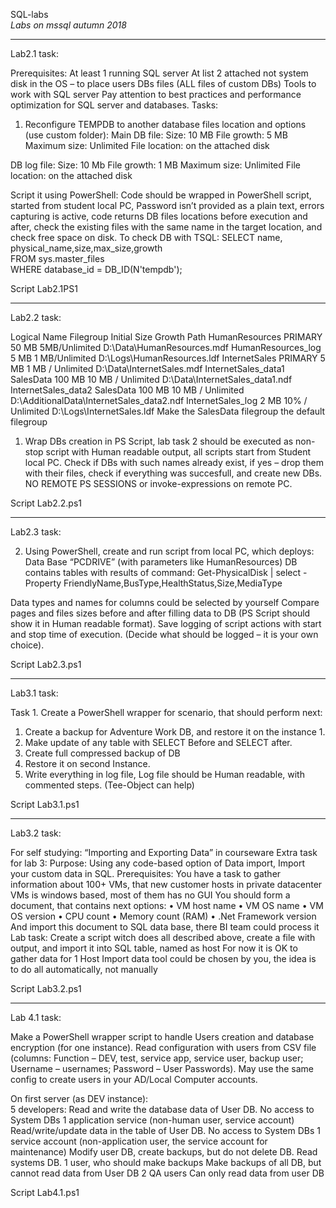 SQL-labs<br>
<i>Labs on mssql autumn 2018</i>

<hr>

Lab2.1  task:

Prerequisites:
At least 1 running SQL server
At list 2 attached not system disk in the OS – to place users DBs files (ALL files of custom DBs)
Tools to work with SQL server 
Pay attention to best practices and performance optimization for SQL server and databases.
Tasks:
1.	Reconfigure TEMPDB to another database files location and options (use custom folder):
Main DB file:
Size: 10 MB
File growth: 5 MB
Maximum size: Unlimited
File location: on the attached disk

DB log file: 
Size: 10 Mb
File growth: 1 MB
Maximum size: Unlimited
File location: on the attached disk

Script it using PowerShell:
Code should be wrapped in PowerShell script, started from student local PC, Password isn’t provided as a plain text, errors capturing is active, code returns DB files locations before execution and after, check the existing files with the same name in the target location, and check free space on disk. To check DB with TSQL:
SELECT name, physical_name,size,max_size,growth  
FROM sys.master_files  
WHERE database_id = DB_ID(N'tempdb'); 

Script Lab2.1PS1

<hr>

Lab2.2 task:

Logical Name	Filegroup	Initial Size	Growth	Path
HumanResources	PRIMARY	50 MB	5MB/Unlimited	D:\Data\HumanResources.mdf
HumanResources_log		5 MB 	1 MB/Unlimited	D:\Logs\HumanResources.ldf
InternetSales	PRIMARY	5 MB	1 MB / Unlimited	D:\Data\InternetSales.mdf
InternetSales_data1	SalesData	100 MB	10 MB / Unlimited	D:\Data\InternetSales_data1.ndf
InternetSales_data2	SalesData	100 MB	10 MB / Unlimited	D:\AdditionalData\InternetSales_data2.ndf
InternetSales_log		2 MB	10% / Unlimited	D:\Logs\InternetSales.ldf
Make the SalesData filegroup the default filegroup

1.	Wrap DBs creation in PS Script, lab task 2 should be executed as non-stop script with Human readable output,
all scripts start from Student local PC. Check if DBs with such names already exist, if yes – drop them with their files,
check if everything was succesfull, and create new DBs. NO REMOTE PS SESSIONS or invoke-expressions on remote PC.

Script Lab2.2.ps1
<hr>

Lab2.3 task:

2.	Using PowerShell, create and run script from local PC, which deploys:
Data Base “PCDRIVE” (with parameters like HumanResources)
DB contains tables with results of command: 
Get-PhysicalDisk | select -Property FriendlyName,BusType,HealthStatus,Size,MediaType 

Data types and names for columns could be selected by yourself 
Compare pages and files sizes before and after filling data to DB (PS Script should show it in Human readable format).
Save logging of script actions with start and stop time of execution. (Decide what should be logged – it is your own choice).

Script Lab2.3.ps1

<hr>

Lab3.1 task:

Task 1. Create a PowerShell wrapper for scenario, that should perform next:
1.	Create a backup for Adventure Work DB,  and restore it on the instance 1.
2.	Make update of any table with SELECT Before and SELECT after. 
3.	Create full compressed backup of DB
4.	Restore it on second Instance.
5.	Write everything in log file, Log file should be Human readable, with commented steps. (Tee-Object can help)

Script Lab3.1.ps1


<hr>

Lab3.2 task:


For self studying: “Importing and Exporting Data” in courseware	
Extra task for lab 3:
Purpose: Using any code-based option of Data import, Import your custom data in SQL.
Prerequisites:
You have a task to gather information about 100+ VMs, that new customer hosts in private datacenter
VMs is windows based, most of them has no GUI
You should form a document, that contains next options:
•	VM host name
•	VM OS name 
•	VM OS version
•	CPU count
•	Memory count (RAM)
•	.Net Framework version
And import this document to SQL data base, there BI team could process it
Lab task: 
Create a script witch does all described above, create a file with output, and import it into SQL table, named as host
For now it is OK to gather data for 1 Host
Import data tool could be chosen by you, the idea is to do all automatically, not manually


Script Lab3.2.ps1

<hr>

Lab 4.1 task:

Make a PowerShell wrapper script to handle Users creation and database encryption (for one instance).
Read configuration with users from CSV file (columns: Function – DEV, test, service app, service user, backup user; Username – usernames; Password – User Passwords). May use the same config to create users in your AD/Local Computer accounts.  

On first server (as DEV instance):	
5 developers:	Read and write the database data of User DB. No access to System DBs
1 application service (non-human user, service account)	Read/write/update data in the table of User DB. No access to System DBs
1 service account (non-application user, the service account for maintenance)	Modify user DB, create backups, but do not delete DB. Read systems DB.
1 user, who should make backups	Make backups of all DB, but cannot read data from User DB
2 QA users	Can only read data from user DB

Script Lab4.1.ps1
